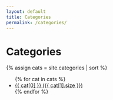 ```yaml
---
layout: default
title: Categories
permalink: /categories/
---
```


# Categories

{% assign cats = site.categories | sort %}
<ul>
{% for cat in cats %}
  <li>
    <a href="/categories/{{ cat[0] | downcase | replace:' ','-' }}/">
      {{ cat[0] }} ({{ cat[1].size }})
    </a>
  </li>
{% endfor %}
</ul>

